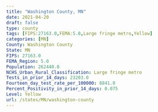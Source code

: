 ```yaml
---
title: "Washington County, MN"
date: 2021-04-20
draft: false
type: county
tags: [FIPS:27163.0,FEMA:5.0,Large fringe metro,Yellow]
categories: [MN]
County: Washington County
State: MN
FIPS: 27163.0
FEMA_Region: 5.0
Population: 262440.0
NCHS_Urban_Rural_Classification: Large fringe metro
Tests_in_prior_14_days: 23203.0
Fourteen_day_test_rate_per_100000: 8841.0
Percent_Positivity_in_prior_14_days: 0.075
Level: Yellow
url: /states/MN/washington-county
---
```



